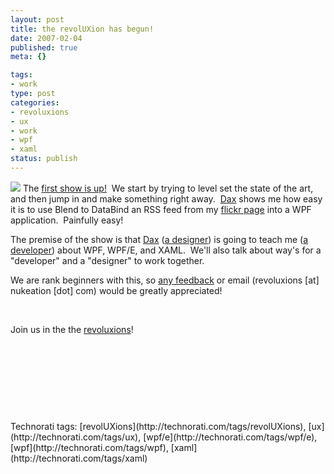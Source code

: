 ```yaml
--- 
layout: post
title: the revolUXion has begun!
date: 2007-02-04
published: true
meta: {}

tags: 
- work
type: post
categories: 
- revoluxions
- ux
- work
- wpf
- xaml
status: publish
---
```



[![](http://blog.andyeick.com/content/binary/WindowsLiveWriter/therevolUXionhasbegun_BF72/uxbase.jpg)](http://www.revolUXions.com) The [first show is up!](http://www.revoluxions.com/)  We start by trying to level set the state of the art, and then jump in and make something right away.  [Dax](http://www.nukeation.net/) shows me how easy it is to use Blend to DataBind an RSS feed from my [flickr page](http://www.flickr.com/photos/andreweick/tags/favorite/) into a WPF application.  Painfully easy!

 

The premise of the show is that [Dax](http://www.nukeation.net/) ([a designer](http://www.nukeation.com/portfolio.aspx)) is going to teach me ([a developer](http://www.andyeick.com/professional.aspx)) about WPF, WPF/E, and XAML.  We'll also talk about way's for a "developer" and a "designer" to work together.

 

We are rank beginners with this, so [any feedback](http://www.nukeation.net/CommentView,guid,ef80c8c0-8382-428f-92a8-cddbf68296d8.aspx) or email (revoluxions [at] nukeation [dot] com) would be greatly appreciated!

 

 

 

Join us in the the [revoluxions](http://www.revoluxions.com/)! 

 

 

 

 

 

 

 

 

 <div class="wlWriterSmartContent" style="padding-right: 0px;padding-left: 0px;padding-bottom: 0px;margin: 0px;padding-top: 0px">Technorati tags: [revolUXions](http://technorati.com/tags/revolUXions), [ux](http://technorati.com/tags/ux), [wpf/e](http://technorati.com/tags/wpf/e), [wpf](http://technorati.com/tags/wpf), [xaml](http://technorati.com/tags/xaml)</div>
